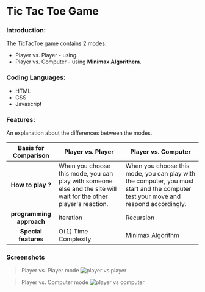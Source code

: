 # Tic Tac Toe Game
### Introduction:
The TicTacToe game contains 2 modes:
- Player vs. Player - using.
- Player vs. Computer - using **Minimax Algorithem**.
  
### Coding Languages:
- HTML
- CSS
- Javascript

### Features:
An explanation about the differences between the modes.

|Basis for Comparison | Player vs. Player |  Player vs. Computer|
| :------: | ------ |------ |
|**How to play ?** | When you choose this mode, you can play with someone else and the site will wait for the other player's reaction. | When you choose this mode, you can play with the computer, you must start and the computer test your move and respond accordingly.   |
| **programming approach** | Iteration   | Recursion|
|**Special features**| O(1) Time Complexity | Minimax Algorithm |

### Screenshots

> Player vs. Player mode
![player vs player](https://github.com/YahavMizrahi/TicTacToe/blob/master/img/1VS1.gif)

> Player vs. Computer mode
![player vs computer](https://github.com/YahavMizrahi/TicTacToe/blob/master/img/VS%20The%20cp.gif)


